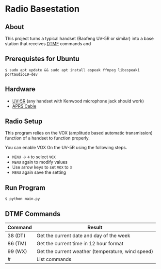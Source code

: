 # Radio Basestation

## About

This project turns a typical handset (Baofeng UV-5R or similar) into a base station that receives
[DTMF](https://en.wikipedia.org/wiki/Dual-tone_multi-frequency_signaling) commands and 

## Prerequistes for Ubuntu
```
$ sudo apt update && sudo apt install espeak ffmpeg libespeak1 portaudio19-dev
```

## Hardware

* [UV-5R](https://www.amazon.com/dp/B007H4VT7A/) (any handset with Kenwood microphone jack should work)
* [APRS Cable](https://www.amazon.com/BTECH-APRS-K1-Interface-APRSDroid-Compatible/dp/B01LMIBAZW)

## Radio Setup

This program relies on the VOX (amplitude based automatic transmission) function of a handset to function
properly.

You can enable VOX On the UV-5R using the following steps.

* `MENU` -> `4` to select `VOX`
* `MENU` again to modify values 
* Use arrow keys to set `VOX` to `3`
* `MENU` again save the setting

## Run Program 
```
$ python main.py
```

## DTMF Commands

| Command | Result                                            |
|---------|---------------------------------------------------|
| 38 (DT) | Get the current date and day of the week          |
| 86 (TM) | Get the current time in 12 hour format            |
| 99 (WX) | Get the current weather (temperature, wind speed) |
| #       | List commands                                     |